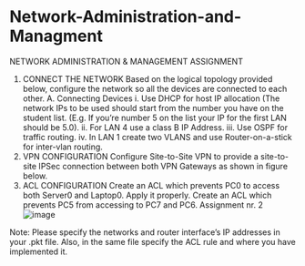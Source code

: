 # Network-Administration-and-Managment
NETWORK ADMINISTRATION & 
MANAGEMENT ASSIGNMENT
1. CONNECT THE NETWORK
Based on the logical topology provided below, configure the network so all the devices 
are connected to each other.
A. Connecting Devices
i. Use DHCP for host IP allocation (The network IPs to be used should start from
the number you have on the student list. (E.g. If you’re number 5 on the list your 
IP for the first LAN should be 5.0). 
ii. For LAN 4 use a class B IP Address.
iii. Use OSPF for traffic routing.
iv. In LAN 1 create two VLANS and use Router-on-a-stick for inter-vlan routing.
2. VPN CONFIGURATION
Configure Site-to-Site VPN to provide a site-to-site IPSec connection between both VPN 
Gateways as shown in figure below. 
3. ACL CONFIGURATION
Create an ACL which prevents PC0 to access both Server0 and Laptop0. Apply it 
properly.
Create an ACL which prevents PC5 from accessing to PC7 and PC6.
Assignment nr. 2
![image](https://github.com/DanjaBali/Network-Administration-and-Managment/assets/48566297/5646f781-5eaf-4317-832e-c05695fdfbe2)

Note: Please specify the networks and router interface’s IP addresses in your .pkt file. 
Also, in the same file specify the ACL rule and where you have implemented it.
